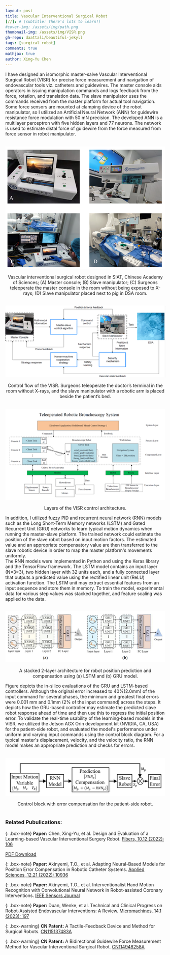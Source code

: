 ```yaml
---
layout: post
title: Vascular Interventional Surgical Robot
[//]: # (subtitle: There's lots to learn!)
#cover-img: /assets/img/path.png
thumbnail-img: /assets/img/VISR.png
gh-repo: daattali/beautiful-jekyll
tags: [surgical robot]
comments: true
mathjax: true
author: Xing-Yu Chen
---
```

I have designed an isomorphic master-salve Vascular Interventional Surgical Robot (VISR) for precise force measurement and navigation of endovascular tools viz. catheters and guidewires. The master console aids operators in issuing manipulation commands and logs feedback from the force, rotation, and translation data. The slave manipulator uses the commands received from the master platform for actual tool navigation. Some force sensors are mounted at clamping device of the robot manipulator, so I utilized an Artificial Neural Network (ANN) for guidewire resistance force modulation with 50 mN precision. The developed ANN is a multilayer perceptron with five hidden layers and 77 neurons. The network is used to estimate distal force of guidewire from the force measured from force sensor in robot manipulator. 

<br/><img src='/assets/img/VISR.png'>
<center>Vascular interventional surgical robot designed in SIAT, Chinese Academy of Sciences; (A) Master console; (B) Slave manipulator; (C) Surgeons teleoperate the master console in the room without being exposed to X-rays; (D) Slave manipulator placed next to pig in DSA room.</center>

<br/><img src='/assets/img/control_flow.png'>
<center>Control flow of the VISR. Surgeons teleoperate the doctor’s terminal in the room without X-rays, and the slave manipulator with a robotic arm is placed beside the patient’s bed.</center>


<br/><img src='/assets/img/architecture1.png'>
<center>Layers of the VISR control architecture.</center>

In addition, I utilized fuzzy PID and recurrent neural network (RNN) models such as the Long Short-Term Memory networks (LSTM) and Gated Recurrent Unit (GRU) networks to learn typical motion dynamics when running the master-slave platform. The trained network could estimate the position of the slave robot based on input motion factors. The estimated value and an appropriate compensatory value are then transferred to the slave robotic device in order to map the master platform's movements uniformly.     
The RNN models were implemented in Python and using the Keras library and the TensorFlow framework. The LSTM model contains an input layer (N$\times$3$\times$3), two hidden layer with 32 units each, and a fully connected layer that outputs a predicted value using the rectified linear unit (ReLU) activation function. The LSTM unit may extract essential features from an input sequence and store them in memory. To train the model, experimental data for various step values was stacked together, and feature scaling was applied to the data. 

<br/><img src='/assets/img/position_prediction.png'>
<center>A stacked 2-layer architecture for robot position prediction and compensation using (a) LSTM and (b) GRU model.</center> 


Figure depicts the in-silico evaluations of the GRU and LSTM-based controllers. Although the original error increased to 40\%(2.0mm) of the input command for several phases, the minimum and greatest final errors were 0.001 mm and 0.1mm (2\% of the input command) across the steps. It depicts how the GRU-based controller may estimate the predicted slave robot response ahead of time and then use this to regress the initial position error. To validate the real-time usability of the learning-based models in the VISR, we utilized the Jetson AGX Orin development kit (NVIDIA, CA, USA) for the patient-side robot, and evaluated the model's performance under uniform and varying input commands using the control block diagram. For a typical master's displacement, velocity, and the velocity ratio, the RNN model makes an appropriate prediction and checks for errors.  

<br/><img src='/assets/img/control_block.png'>
<center>Control block with error compensation for the patient-side robot.</center> 
<br/>

### Related Pubulications: 

{: .box-note}
**Paper:** Chen, Xing-Yu, et al. Design and Evaluation of a Learning-based Vascular Interventional Surgery Robot. [Fibers, 10.12 (2022): 106](https://doi.org/10.3390/fib10120106)

[PDF Download](https://chen-xing-yu.github.io/_data/VISR.pdf)

{: .box-note}
**Paper:** Akinyemi, T.O., et al. Adapting Neural-Based Models for Position Error Compensation in Robotic Catheter Systems. [Applied Sciences, 12.21 (2022): 10936](https://doi.org/10.3390/app122110936)

{: .box-note}
**Paper:** Akinyemi, T.O., et al. Interventionalist Hand Motion Recognition with Convolutional Neural Network in Robot-assisted Coronary Interventions. [IEEE Sensors Journal](https://doi.org/10.1109/JSEN.2023.3281009)

{: .box-note}
**Paper:** Duan, Wenke, et al. Technical and Clinical Progress on Robot-Assisted Endovascular Interventions: A Review. [Micromachines. 14.1 (2023): 197](https://doi.org/10.3390/mi14010197)

{: .box-warning}
**CN Patent:** A Tactile-Feedback Device and Method for Surgical Robots. [CN115137483A](https://www.researchgate.net/publication/370801433_CN_Patent_yizhongshoushujiqirendezhuduanliganzhifankuicaozongzhuangzhijifangfa)

 {: .box-warning}
**CN Patent:** A Bidirectional Guidewire Force Measurement Method for Vascular Interventional Surgical Robot. [CN114948258A](https://www.researchgate.net/publication/370801270_CN_Patent_yizhongshuangxiangdianchushijierujiqirencongduandaosilijiancezhuangzhijifangfa)




[//]: # (This is an item in your portfolio. It can be have images or nice text. If you name the file .md, it will be parsed as markdown. If you name the file .html, it will be parsed as HTML. )
